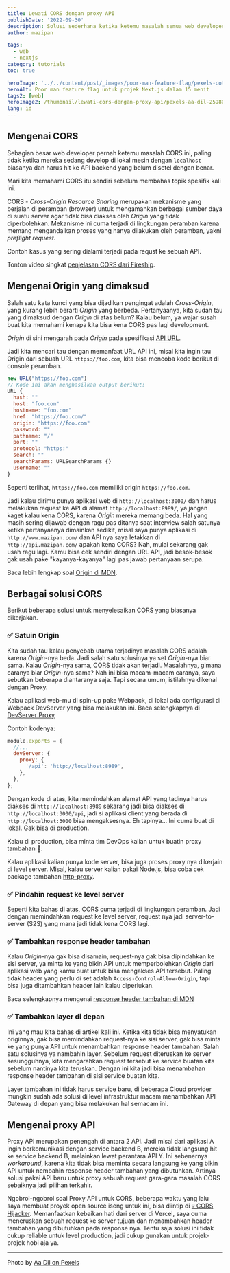 ```yaml
---
title: Lewati CORS dengan proxy API
publishDate: '2022-09-30'
description: Solusi sederhana ketika ketemu masalah semua web developer - CORS, dengan menggunakan bantuan tambahan di tengah, yakni proxy API
author: mazipan

tags:
  - web
  - nextjs
category: tutorials
toc: true

heroImage: '../../content/post/_images/poor-man-feature-flag/pexels-cottonbro-studio-5870547.jpg'
heroAlt: Poor man feature flag untuk projek Next.js dalam 15 menit
tags2: [web]
heroImage2: /thumbnail/lewati-cors-dengan-proxy-api/pexels-aa-dil-2598008.jpg
lang: id
---
```


## Mengenai CORS

Sebagian besar web developer pernah ketemu masalah CORS ini, paling tidak ketika mereka sedang develop di lokal mesin dengan `localhost` biasanya dan harus hit ke API backend yang belum disetel dengan benar.

Mari kita memahami CORS itu sendiri sebelum membahas topik spesifik kali ini.

CORS - _Cross-Origin Resource Sharing_ merupakan mekanisme yang berjalan di peramban (browser) untuk mengamankan berbagai sumber daya di suatu server agar tidak bisa diakses oleh _Origin_ yang tidak diperbolehkan. Mekanisme ini cuma terjadi di lingkungan peramban karena memang mengandalkan proses yang hanya dilakukan oleh peramban, yakni _preflight request_.

Contoh kasus yang sering dialami terjadi pada requst ke sebuah API.

Tonton video singkat [penjelasan CORS dari Fireship](https://www.youtube.com/watch?v=4KHiSt0oLJ0).

## Mengenai Origin yang dimaksud

Salah satu kata kunci yang bisa dijadikan pengingat adalah _Cross-Origin_, yang kurang lebih berarti _Origin_ yang berbeda. Pertanyaanya, kita sudah tau yang dimaksud dengan _Origin_ di atas belum? Kalau belum, ya wajar susah buat kita memahami kenapa kita bisa kena CORS pas lagi development.

_Origin_ di sini mengarah pada _Origin_ pada spesifikasi [API URL](https://developer.mozilla.org/en-US/docs/Glossary/URL).

Jadi kita mencari tau dengan memanfaat URL API ini, misal kita ingin tau Origin dari sebuah URL `https://foo.com`, kita bisa mencoba kode berikut di console peramban.

```js
new URL("https://foo.com")
// Kode ini akan menghasilkan output berikut:
URL {
  hash: ""
  host: "foo.com"
  hostname: "foo.com"
  href: "https://foo.com/"
  origin: "https://foo.com"
  password: ""
  pathname: "/"
  port: ""
  protocol: "https:"
  search: ""
  searchParams: URLSearchParams {}
  username: ""
}
```

Seperti terlihat, `https://foo.com` memiliki origin `https://foo.com`.

Jadi kalau dirimu punya aplikasi web di `http://localhost:3000/` dan harus melakukan request ke API di alamat `http://localhost:8989/`, ya jangan kaget kalau kena CORS, karena _Origin_ mereka memang beda. Hal yang masih sering dijawab dengan ragu pas ditanya saat interview salah satunya ketika pertanyaanya dimainkan sedikit, misal saya punya aplikasi di `http://www.mazipan.com/` dan API nya saya letakkan di `http://api.mazipan.com/` apakah kena CORS? Nah, mulai sekarang gak usah ragu lagi. Kamu bisa cek sendiri dengan URL API, jadi besok-besok gak usah pake "kayanya-kayanya" lagi pas jawab pertanyaan serupa.

Baca lebih lengkap soal [Origin di MDN](https://developer.mozilla.org/en-US/docs/Glossary/Origin).

## Berbagai solusi CORS

Berikut beberapa solusi untuk menyelesaikan CORS yang biasanya dikerjakan.

### ✅ Satuin Origin

Kita sudah tau kalau penyebab utama terjadinya masalah CORS adalah karena _Origin_-nya beda. Jadi salah satu solusinya ya set _Origin_-nya biar sama. Kalau _Origin_-nya sama, CORS tidak akan terjadi. Masalahnya, gimana caranya biar _Origin_-nya sama? Nah ini bisa macam-macam caranya, saya sebutkan beberapa diantaranya saja. Tapi secara umum, istilahnya dikenal dengan Proxy.

Kalau aplikasi web-mu di spin-up pake Webpack, di lokal ada configurasi di Webpack DevServer yang bisa melakukan ini. Baca selengkapnya di [DevServer Proxy](https://webpack.js.org/configuration/dev-server/#devserverproxy)

Contoh kodenya:

```js
module.exports = {
  //...
  devServer: {
    proxy: {
      '/api': 'http://localhost:8989',
    },
  },
};
```

Dengan kode di atas, kita memindahkan alamat API yang tadinya harus diakses di `http://localhost:8989` sekarang jadi bisa diakses di `http://localhost:3000/api`, jadi si aplikasi client yang berada di `http://localhost:3000` bisa mengaksesnya. Eh tapinya... Ini cuma buat di lokal. Gak bisa di production.

Kalau di production, bisa minta tim DevOps kalian untuk buatin proxy tambahan 🙊.

Kalau aplikasi kalian punya kode server, bisa juga proses proxy nya dikerjain di level server. Misal, kalau server kalian pakai Node.js, bisa coba cek package tambahan [http-proxy](https://github.com/http-party/node-http-proxy).

### ✅ Pindahin request ke level server

Seperti kita bahas di atas, CORS cuma terjadi di lingkungan peramban. Jadi dengan memindahkan request ke level server, request nya jadi server-to-server (S2S) yang mana jadi tidak kena CORS lagi.

### ✅ Tambahkan response header tambahan

Kalau _Origin_-nya gak bisa disamain, request-nya gak bisa dipindahkan ke sisi server, ya minta ke yang bikin API untuk memperbolehkan _Origin_ dari aplikasi web yang kamu buat untuk bisa mengakses API tersebut. Paling tidak header yang perlu di set adalah `Access-Control-Allow-Origin`, tapi bisa juga ditambahkan header lain kalau diperlukan.

Baca selengkapnya mengenai [response header tambahan di MDN](https://developer.mozilla.org/en-US/docs/Web/HTTP/CORS#the_http_response_headers)

### ✅ Tambahkan layer di depan

Ini yang mau kita bahas di artikel kali ini. Ketika kita tidak bisa menyatukan originnya, gak bisa memindahkan request-nya ke sisi server, gak bisa minta ke yang punya API untuk menambahkan response header tambahan. Salah satu solusinya ya nambahin layer. Sebelum request diteruskan ke server sesungguhnya, kita mengarahkan request tersebut ke service buatan kita sebelum nantinya kita teruskan. Dengan ini kita jadi bisa menambahan response header tambahan di sisi service buatan kita.

Layer tambahan ini tidak harus service baru, di beberapa Cloud provider mungkin sudah ada solusi di level infrastruktur macam menambahkan API Gateway di depan yang bisa melakukan hal semacam ini.

## Mengenai proxy API

Proxy API merupakan penengah di antara 2 API. Jadi misal dari aplikasi A ingin berkomunikasi dengan service backend B, mereka tidak langsung hit ke service backend B, melainkan lewat perantara API Y. Ini sebenernya _workaround_, karena kita tidak bisa meminta secara langsung ke yang bikin API untuk nembahin response header tambahan yang dibutuhkan. Artinya solusi pakai API baru untuk proxy sebuah request gara-gara masalah CORS sebaiknya jadi pilihan terkahir.

Ngobrol-ngobrol soal Proxy API untuk CORS, beberapa waktu yang lalu saya membuat proyek open source iseng untuk ini, bisa diintip di [💀 CORS Hijacker](https://cors-hijacker.vercel.app/). Memanfaatkan kebaikan hati dari server di Vercel, saya cuma meneruskan sebuah request ke server tujuan dan menambahkan header tambahan yang dibutuhkan pada response nya. Tentu saja solusi ini tidak cukup reliable untuk level production, jadi cukup gunakan untuk projek-projek hobi aja ya.

---

Photo by [Aa Dil on Pexels](https://www.pexels.com/photo/men-s-gray-knit-cap-2598008/)
